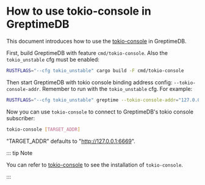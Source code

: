 # How to use tokio-console in GreptimeDB

This document introduces how to use the [tokio-console](https://github.com/tokio-rs/console) in GreptimeDB.

First, build GreptimeDB with feature `cmd/tokio-console`. Also the `tokio_unstable` cfg must be enabled:

```bash
RUSTFLAGS="--cfg tokio_unstable" cargo build -F cmd/tokio-console
```

Then start GreptimeDB with tokio console binding address config: `--tokio-console-addr`. Remember to run with
the `tokio_unstable` cfg. For example:

```bash
RUSTFLAGS="--cfg tokio_unstable" greptime --tokio-console-addr="127.0.0.1:6669" standalone start
```

Now you can use `tokio-console` to connect to GreptimeDB's tokio console subscriber:

```bash
tokio-console [TARGET_ADDR]
```

"TARGET_ADDR" defaults to "<http://127.0.0.1:6669>".

::: tip Note

You can refer to [tokio-console](https://github.com/tokio-rs/console) to see the installation of `tokio-console`.

:::

